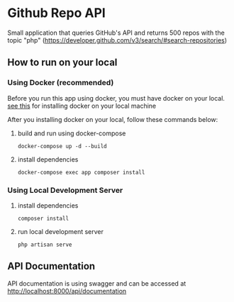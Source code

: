 # Github Repo API

Small application that queries GitHub's API and returns 500 repos with the topic "php" (https://developer.github.com/v3/search/#search-repositories)

## How to run on your local

### Using Docker (recommended)

Before you run this app using docker, you must have docker on your local. [see this](https://www.docker.com/get-started) for installing docker on your local machine

After you installing docker on your local, follow these commands below:

1. build and run using docker-compose
    ```
    docker-compose up -d --build
    ```
1. install dependencies
    ```
    docker-compose exec app composer install
    ```

### Using Local Development Server

1. install dependencies
    ```
    composer install
    ```
1. run local development server
    ```
    php artisan serve
    ```

## API Documentation

API documentation is using swagger and can be accessed at [http://localhost:8000/api/documentation](http://localhost:8000/api/documentation)
